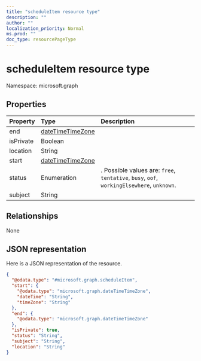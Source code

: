 ```yaml
---
title: "scheduleItem resource type"
description: ""
author: ""
localization_priority: Normal
ms.prod: ""
doc_type: resourcePageType
---
```


# scheduleItem resource type


Namespace: microsoft.graph



## Properties
|Property|Type|Description|
|:---|:---|:---|
|end|[dateTimeTimeZone](../resources/datetimetimezone.md)||
|isPrivate|Boolean||
|location|String||
|start|[dateTimeTimeZone](../resources/datetimetimezone.md)||
|status|Enumeration|. Possible values are: `free`, `tentative`, `busy`, `oof`, `workingElsewhere`, `unknown`.|
|subject|String||

## Relationships
None

## JSON representation
Here is a JSON representation of the resource.
<!-- {
  "blockType": "resource",
  "@odata.type": "microsoft.graph.scheduleItem"
}
-->
``` json
{
  "@odata.type": "#microsoft.graph.scheduleItem",
  "start": {
    "@odata.type": "microsoft.graph.dateTimeTimeZone",
    "dateTime": "String",
    "timeZone": "String"
  },
  "end": {
    "@odata.type": "microsoft.graph.dateTimeTimeZone"
  },
  "isPrivate": true,
  "status": "String",
  "subject": "String",
  "location": "String"
}
```

